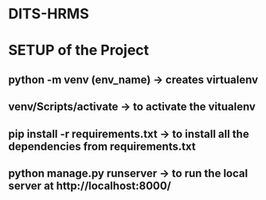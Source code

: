 # DITS-HRMS

# SETUP of the Project

## python -m venv (env_name) -> creates virtualenv

## venv/Scripts/activate -> to activate the vitualenv

## pip install -r requirements.txt -> to install all the dependencies from requirements.txt

## python manage.py runserver -> to run the local server at http://localhost:8000/
